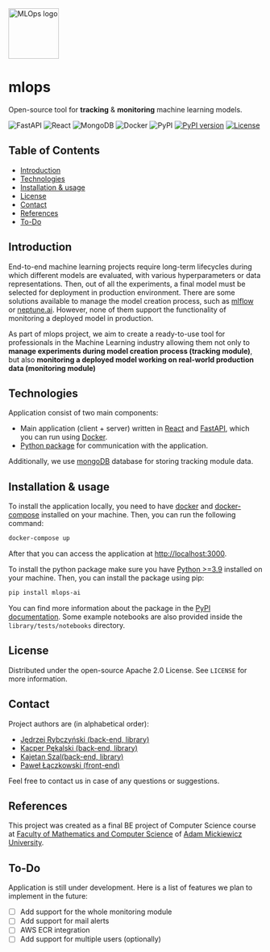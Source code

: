 <img src="https://github.com/kajetsz/mlops/blob/develop/front-end/src/assets/logos/mlops.png" alt="MLOps logo" height="100">

# mlops
Open-source tool for **tracking** & **monitoring** machine learning models. 

![FastAPI](https://img.shields.io/badge/FastAPI-009688.svg?style=for-the-badge&logo=FastAPI&logoColor=white)
![React](https://img.shields.io/badge/react-%2320232a.svg?style=for-the-badge&logo=react&logoColor=%2361DAFB)
![MongoDB](https://img.shields.io/badge/MongoDB-%234ea94b.svg?style=for-the-badge&logo=mongodb&logoColor=white)
![Docker](https://img.shields.io/badge/docker-%230db7ed.svg?style=for-the-badge&logo=docker&logoColor=white)
![PyPI](https://img.shields.io/badge/PyPI-3775A9.svg?style=for-the-badge&logo=PyPI&logoColor=white)
[![PyPI version](https://badge.fury.io/py/mlops-ai.svg)](https://badge.fury.io/py/mlops-ai)
[![License](https://img.shields.io/badge/License-Apache_2.0-blue.svg)](https://opensource.org/licenses/Apache-2.0)

## Table of Contents
- [Introduction](#introduction)
- [Technologies](#technologies)
- [Installation & usage](#installation--usage)
- [License](#license)
- [Contact](#contact)
- [References](#references)
- [To-Do](#to-do)

## Introduction

End-to-end machine learning projects require long-term lifecycles during which different models are evaluated,
with various hyperparameters or data representations. 
Then, out of all the experiments, a final model must be selected for deployment in production environment.
There are some solutions available to manage the model creation process, such as [mlflow](https://mlflow.org/)
or [neptune.ai](https://neptune.ai/). However, none of them support the functionality of monitoring a deployed model in production.

As part of mlops project, we aim to create a ready-to-use tool for professionals in the Machine Learning industry 
allowing them not only to **manage experiments during model creation process (tracking module)**, 
but also **monitoring a deployed model working on real-world production data (monitoring module)**

## Technologies

Application consist of two main components:
- Main application (client + server) written in [React](https://reactjs.org/) and [FastAPI](https://fastapi.tiangolo.com/), 
which you can run using [Docker](https://www.docker.com/).
- [Python package](https://pypi.org/project/mlops-ai/) for communication with the application.

Additionally, we use [mongoDB](https://www.mongodb.com/) database for storing tracking module data.

## Installation & usage

To install the application locally, you need to have [docker](https://docs.docker.com/get-docker/) and 
[docker-compose](https://docs.docker.com/compose/install/) installed on your machine. 
Then, you can run the following command:

```bash
docker-compose up
```

After that you can access the application at [http://localhost:3000](http://localhost:3000).


To install the python package make sure you have [Python >=3.9](https://www.python.org/downloads/) installed on your machine.
Then, you can install the package using pip:

```bash
pip install mlops-ai
```

You can find more information about the package in the [PyPI documentation](https://pypi.org/project/mlops-ai/).
Some example notebooks are also provided inside the `library/tests/notebooks` directory.


## License

Distributed under the open-source Apache 2.0 License. See `LICENSE` for more information.


## Contact

Project authors are (in alphabetical order):
- [Jędrzej Rybczyński (back-end, library)](https://github.com/directtt)
- [Kacper Pękalski (back-end, library)](https://github.com/kacperxxx)
- [Kajetan Szal(back-end, library)](https://github.com/kajetsz/)
- [Paweł Łączkowski (front-end)](https://github.com/dzikafoczka)

Feel free to contact us in case of any questions or suggestions.

## References

This project was created as a final BE project of Computer Science course at
[Faculty of Mathematics and Computer Science](https://wmi.amu.edu.pl/en) 
of [Adam Mickiewicz University](https://amu.edu.pl/en). 

## To-Do

Application is still under development.
Here is a list of features we plan to implement in the future:
- [ ] Add support for the whole monitoring module
- [ ] Add support for mail alerts
- [ ] AWS ECR integration
- [ ] Add support for multiple users (optionally)

